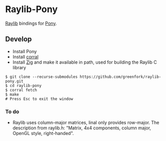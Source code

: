 # Raylib-Pony

[Raylib] bindings for [Pony].

[Raylib]: https://www.raylib.com/
[Pony]: https://www.ponylang.io/

## Develop

- Install Pony
- Install [corral](https://github.com/ponylang/corral)
- Install [Zig](https://ziglang.org/download/) and make it available in path,
  used for building the Raylib C library

```shell
$ git clone --recurse-submodules https://github.com/greenfork/raylib-pony.git
$ cd raylib-pony
$ corral fetch
$ make
# Press Esc to exit the window
```

### To do

- Raylib uses column-major matrices, linal only provides row-major. The
  description from raylib.h: "Matrix, 4x4 components, column major, OpenGL
  style, right-handed".

